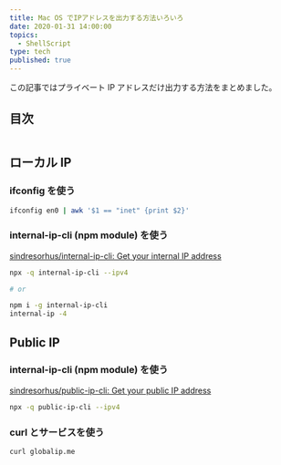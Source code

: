 ```yaml
---
title: Mac OS でIPアドレスを出力する方法いろいろ
date: 2020-01-31 14:00:00
topics:
  - ShellScript
type: tech
published: true
---
```


この記事ではプライベート IP アドレスだけ出力する方法をまとめました。

## 目次

```toc

```

## ローカル IP

### ifconfig を使う

```sh
ifconfig en0 | awk '$1 == "inet" {print $2}'
```

### internal-ip-cli (npm module) を使う

[sindresorhus/internal\-ip\-cli: Get your internal IP address](https://github.com/sindresorhus/internal-ip-cli)

```sh
npx -q internal-ip-cli --ipv4

# or

npm i -g internal-ip-cli
internal-ip -4
```

## Public IP

### internal-ip-cli (npm module) を使う

[sindresorhus/public\-ip\-cli: Get your public IP address](https://github.com/sindresorhus/public-ip-cli)

```sh
npx -q public-ip-cli --ipv4
```

### curl とサービスを使う

```sh
curl globalip.me
```
